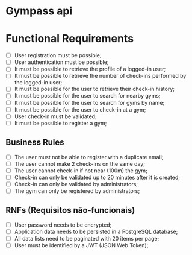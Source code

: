 # Gympass api

# Functional Requirements

- [ ] User registration must be possible;
- [ ] User authentication must be possible;
- [ ] It must be possible to retrieve the profile of a logged-in user;
- [ ] It must be possible to retrieve the number of check-ins performed by the logged-in user;
- [ ] It must be possible for the user to retrieve their check-in history;
- [ ] It must be possible for the user to search for nearby gyms;
- [ ] It must be possible for the user to search for gyms by name;
- [ ] It must be possible for the user to check-in at a gym;
- [ ] User check-in must be validated;
- [ ] It must be possible to register a gym;

## Business Rules

- [ ] The user must not be able to register with a duplicate email;
- [ ] The user cannot make 2 check-ins on the same day;
- [ ] The user cannot check-in if not near (100m) the gym;
- [ ] Check-in can only be validated up to 20 minutes after it is created;
- [ ] Check-in can only be validated by administrators;
- [ ] The gym can only be registered by administrators;

## RNFs (Requisitos não-funcionais)

- [ ] User password needs to be encrypted;
- [ ] Application data needs to be persisted in a PostgreSQL database;
- [ ] All data lists need to be paginated with 20 items per page;
- [ ] User must be identified by a JWT (JSON Web Token);
